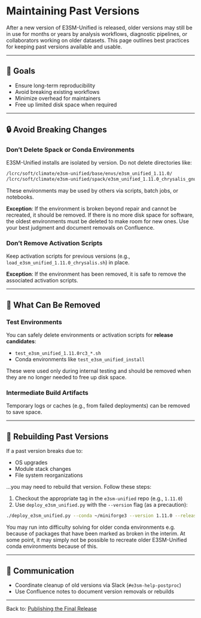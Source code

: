 # Maintaining Past Versions

After a new version of E3SM-Unified is released, older versions may still be
in use for months or years by analysis workflows, diagnostic pipelines, or
collaborators working on older datasets. This page outlines best practices for
keeping past versions available and usable.

---

## 🎯 Goals

* Ensure long-term reproducibility
* Avoid breaking existing workflows
* Minimize overhead for maintainers
* Free up limited disk space when required

---

## 🔒 Avoid Breaking Changes

### Don’t Delete Spack or Conda Environments

E3SM-Unified installs are isolated by version. Do not delete directories like:

```bash
/lcrc/soft/climate/e3sm-unified/base/envs/e3sm_unified_1.11.0/
/lcrc/soft/climate/e3sm-unified/spack/e3sm_unified_1.11.0_chrysalis_gnu_mpich/
```

These environments may be used by others via scripts, batch jobs, or notebooks.

**Exception**: If the environment is broken beyond repair and cannot be
recreated, it should be removed. If there is no more disk space for software,
the oldest environments must be deleted to make room for new ones. Use your
best judgment and document removals on Confluence.

### Don’t Remove Activation Scripts

Keep activation scripts for previous versions (e.g.,
`load_e3sm_unified_1.11.0_chrysalis.sh`) in place.

**Exception**: If the environment has been removed, it is safe to remove the
associated activation scripts.

---

## 🧹 What Can Be Removed

### Test Environments

You can safely delete environments or activation scripts for
**release candidates**:

* `test_e3sm_unified_1.11.0rc3_*.sh`
* Conda environments like `test_e3sm_unified_install`

These were used only during internal testing and should be removed when they
are no longer needed to free up disk space.

### Intermediate Build Artifacts

Temporary logs or caches (e.g., from failed deployments) can be removed to
save space.

---

## 🔁 Rebuilding Past Versions

If a past version breaks due to:

* OS upgrades
* Module stack changes
* File system reorganizations

...you may need to rebuild that version. Follow these steps:

1. Checkout the appropriate tag in the `e3sm-unified` repo (e.g., `1.11.0`)
3. Use `deploy_e3sm_unified.py` with the `--version` flag (as a precaution):

```bash
./deploy_e3sm_unified.py --conda ~/miniforge3 --version 1.11.0 --release --recreate
```

You may run into difficulty solving for older conda environments e.g. because
of packages that have been marked as broken in the interim.  At some point, it
may simply not be possible to recreate older E3SM-Unified conda environments
because of this.

---

## 💬 Communication

* Coordinate cleanup of old versions via Slack (`#e3sm-help-postproc`)
* Use Confluence notes to document version removals or rebuilds

---

Back to: [Publishing the Final Release](publishing-final-release.md)
